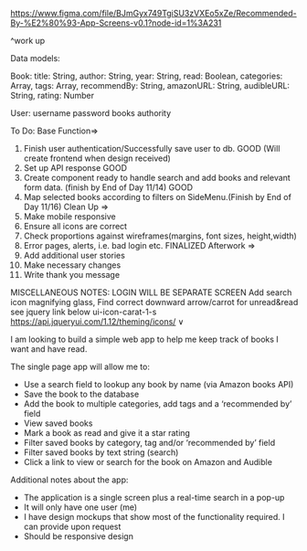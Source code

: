 https://www.figma.com/file/BJmGyx749TgiSU3zVXEo5xZe/Recommended-By-%E2%80%93-App-Screens-v0.1?node-id=1%3A231

^work up

Data models:

Book:
title: String,
author: String,
year: String,
read: Boolean,
categories: Array,
tags: Array,
recommendBy: String,
amazonURL: String,
audibleURL: String,
rating: Number


User:
username
password
books
authority

To Do:
Base Function=>
1) Finish user authentication/Successfully save user to db. GOOD (Will create frontend when design received)
2) Set up API response GOOD
3) Create component ready to handle search and add books and relevant form data. (finish by End of Day 11/14) GOOD
4) Map selected books according to filters on SideMenu.(Finish by End of Day 11/16)
Clean Up =>
1) Make mobile responsive
2) Ensure all icons are correct
3) Check proportions against wireframes(margins, font sizes, height,width)
4) Error pages, alerts, i.e. bad login etc.
FINALIZED
Afterwork =>
1) Add additional user stories
2) Make necessary changes
3) Write thank you message


MISCELLANEOUS NOTES:
LOGIN WILL BE SEPARATE SCREEN
Add search icon magnifying glass,
Find correct downward arrow/carrot for unread&read see jquery link below  ui-icon-carat-1-s
https://api.jqueryui.com/1.12/theming/icons/
 <span className = "down-arrow">
                &#8744;
                    </span> 

I am looking to build a simple web app to help me keep track of books I want and have read.


The single page app will allow me to:

- Use a search field to lookup any book by name (via Amazon books API)
- Save the book to the database
- Add the book to multiple categories, add tags and a ‘recommended by’ field
- View saved books
- Mark a book as read and give it a star rating
- Filter saved books by category, tag and/or ‘recommended by’ field
- Filter saved books by text string (search)
- Click a link to view or search for the book on Amazon and Audible

Additional notes about the app: 

- The application is a single screen plus a real-time search in a pop-up
- It will only have one user (me)
- I have design mockups that show most of the functionality required. I can provide upon request
- Should be responsive design

